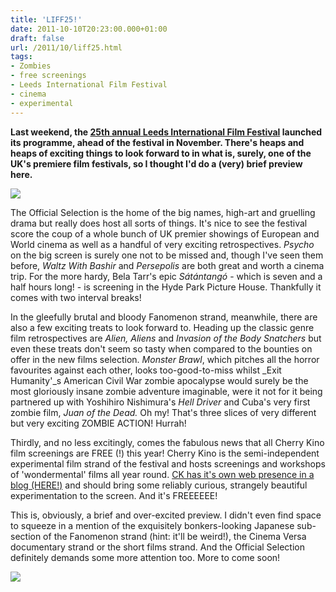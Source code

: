 ```yaml
---
title: 'LIFF25!'
date: 2011-10-10T20:23:00.000+01:00
draft: false
url: /2011/10/liff25.html
tags: 
- Zombies
- free screenings
- Leeds International Film Festival
- cinema
- experimental
---
```


**Last weekend, the [25th annual Leeds International Film Festival](http://www.leedsfilm.com/) launched its programme, ahead of the festival in November. There's heaps and heaps of exciting things to look forward to in what is, surely, one of the UK's premiere film festivals, so I thought I'd do a (very) brief preview here.**  
  

**[![](https://blogger.googleusercontent.com/img/b/R29vZ2xl/AVvXsEgMYL1o1Z-ilMkZMI4BKWvnmC-EbyynQYb0-5GdsoIGYMgNPRKWVDLAaFrlqzyCc_l0ZVUc73PiyM91zBLnIzfUGClwHg1JfutjCo23fdg62p-p0OF9d7q9459C2xcmo_dAKbVRyx5BO_U/s800/liff25.jpg)](https://picasaweb.google.com/lh/photo/35p_wPoKSn9ImbBpKlYmI-54nN1RycrV_oQh2IHYfkI?feat=embedwebsite)**

  
The Official Selection is the home of the big names, high-art and gruelling drama but really does host all sorts of things. It's nice to see the festival score the coup of a whole bunch of UK premier showings of European and World cinema as well as a handful of very exciting retrospectives. _Psycho_ on the big screen is surely one not to be missed and, though I've seen them before, _Waltz With Bashir_ and _Persepolis_ are both great and worth a cinema trip. For the more hardy, Bela Tarr's epic _Sátántangó_ - which is seven and a half hours long! - is screening in the Hyde Park Picture House. Thankfully it comes with two interval breaks!  
  
In the gleefully brutal and bloody Fanomenon strand, meanwhile, there are also a few exciting treats to look forward to. Heading up the classic genre film retrospectives are _Alien, Aliens_ and _Invasion of the Body Snatchers_ but even these treats don't seem so tasty when compared to the bounties on offer in the new films selection. _Monster Brawl_, which pitches all the horror favourites against each other, looks too-good-to-miss whilst _Exit Humanity'_s American Civil War zombie apocalypse would surely be the most gloriously insane zombie adventure imaginable, were it not for it being partnered up with Yoshihiro Nishimura's _Hell Driver_ and Cuba's very first zombie film, _Juan of the Dead._ Oh my! That's three slices of very different but very exciting ZOMBIE ACTION! Hurrah!  
  
Thirdly, and no less excitingly, comes the fabulous news that all Cherry Kino film screenings are FREE (!) this year! Cherry Kino is the semi-independent experimental film strand of the festival and hosts screenings and workshops of 'wondermental' films all year round. [CK has it's own web presence in a blog (HERE!)](http://cherrykino.blogspot.com/) and should bring some reliably curious, strangely beautiful experimentation to the screen. And it's FREEEEEE!  
  
This is, obviously, a brief and over-excited preview. I didn't even find space to squeeze in a mention of the exquisitely bonkers-looking Japanese sub-section of the Fanomenon strand (hint: it'll be weird!), the Cinema Versa documentary strand or the short films strand. And the Official Selection definitely demands some more attention too. More to come soon!  
  

[![](https://blogger.googleusercontent.com/img/b/R29vZ2xl/AVvXsEhVJsSTQzUFsMwGqysz3dMGU5ydlSy2ZC_ee35WTjf7qScMlryOkb6LB7h2NJDKdL4Kc8w3DIcD0axE_WHHrsYqmYaAvJTxlM8-dlXnAYsRIu2zWVruRMGa7p_kO_UHgLQ-6lCXjGtdIWY/s800/juan_of_the_dead.jpg)](https://picasaweb.google.com/lh/photo/YRrAhhSi659W5ieMXfpyae54nN1RycrV_oQh2IHYfkI?feat=embedwebsite)